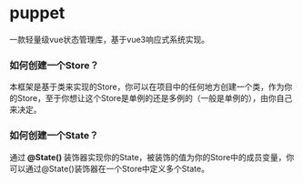 <h1>puppet</h1>
一款轻量级vue状态管理库，基于vue3响应式系统实现。
<h3>如何创建一个Store？</h3>
本框架是基于类来实现的Store，你可以在项目中的任何地方创建一个类，作为你的Store，至于你想让这个Store是单例的还是多例的（一般是单例的），由你自己来决定。
<h3>如何创建一个State？</h3>
通过<b> @State() </b>装饰器实现你的State，被装饰的值为你的Store中的成员变量，你可以通过@State()装饰器在一个Store中定义多个State。
